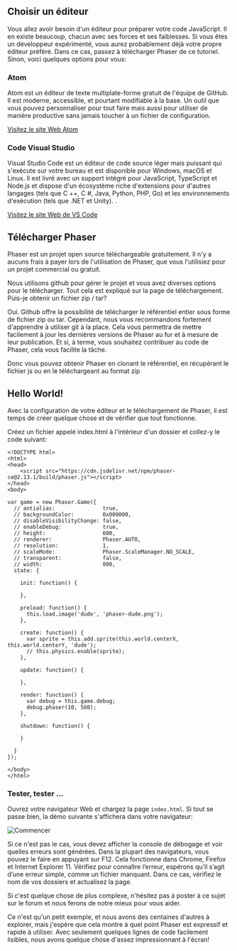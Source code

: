 ## Choisir un éditeur

Vous allez avoir besoin d'un éditeur pour préparer votre code JavaScript. Il en existe beaucoup, chacun avec ses forces et ses faiblesses. Si vous êtes un développeur expérimenté, vous aurez probablement déjà votre propre éditeur préféré. Dans ce cas, passez à télécharger Phaser de ce tutoriel. Sinon, voici quelques options pour vous:

### Atom

Atom est un éditeur de texte multiplate-forme gratuit de l'équipe de GitHub. Il est moderne, accessible, et pourtant modifiable à la base. Un outil que vous pouvez personnaliser pour tout faire mais aussi pour utiliser de manière productive sans jamais toucher à un fichier de configuration.

[Visitez le site Web Atom](https://atom.io/)

### Code Visual Studio

Visual Studio Code est un éditeur de code source léger mais puissant qui s'exécute sur votre bureau et est disponible pour Windows, macOS et Linux. Il est livré avec un support intégré pour JavaScript, TypeScript et Node.js et dispose d'un écosystème riche d'extensions pour d'autres langages (tels que C ++, C #, Java, Python, PHP, Go) et les environnements d'exécution (tels que .NET et Unity). .

[Visitez le site Web de VS Code](https://code.visualstudio.com/)

## Télécharger Phaser

Phaser est un projet open source téléchargeable gratuitement. Il n'y a aucuns frais à payer lors de l'utilisation de Phaser, que vous l'utilisiez pour un projet commercial ou gratuit.

Nous utilisons github pour gérer le projet et vous avez diverses options pour le télécharger. Tout cela est expliqué sur la page de téléchargement.
Puis-je obtenir un fichier zip / tar?

Oui. Github offre la possibilité de télécharger le référentiel entier sous forme de fichier zip ou tar. Cependant, nous vous recommandons fortement d'apprendre à utiliser git à la place. Cela vous permettra de mettre facilement à jour les dernières versions de Phaser au fur et à mesure de leur publication. Et si, à terme, vous souhaitez contribuer au code de Phaser, cela vous facilite la tâche.

Donc vous pouvez obtenir Phaser en clonant le référentiel, en récupérant le fichier js ou en le téléchargeant au format zip

## Hello World!

Avec la configuration de votre éditeur et le téléchargement de Phaser, il est temps de créer quelque chose et de vérifier que tout fonctionne.

Créez un fichier appelé index.html à l'intérieur d'un dossier et collez-y le code suivant:

```
<!DOCTYPE html>
<html>
<head>
    <script src="https://cdn.jsdelivr.net/npm/phaser-ce@2.13.1/build/phaser.js"></script>
</head>
<body>

var game = new Phaser.Game({
  // antialias:               true,
  // backgroundColor:         0x000000,
  // disableVisibilityChange: false,
  // enableDebug:             true,
  // height:                  600,
  // renderer:                Phaser.AUTO,
  // resolution:              1,
  // scaleMode:               Phaser.ScaleManager.NO_SCALE,
  // transparent:             false,
  // width:                   800,
  state: {

    init: function() {

    },

    preload: function() {
      this.load.image('dude', 'phaser-dude.png');
    },

    create: function() {
      var sprite = this.add.sprite(this.world.centerX, this.world.centerY, 'dude');
      // this.physics.enable(sprite);
    },

    update: function() {

    },

    render: function() {
      var debug = this.game.debug;
      debug.phaser(10, 580);
    },

    shutdown: function() {

    }

  }
});

</body>
</html>
```
### Tester, tester ...

Ouvrez votre navigateur Web et chargez la page `index.html`. Si tout se passe bien, la démo suivante s'affichera dans votre navigateur:

![Commencer](../../content/images/getting-started.png)

Si ce n'est pas le cas, vous devez afficher la console de débogage et voir quelles erreurs sont générées. Dans la plupart des navigateurs, vous pouvez le faire en appuyant sur F12. Cela fonctionne dans Chrome, Firefox et Internet Explorer 11. Vérifiez pour connaître l’erreur, espérons qu’il s’agit d’une erreur simple, comme un fichier manquant. Dans ce cas, vérifiez le nom de vos dossiers et actualisez la page.

Si c'est quelque chose de plus complexe, n'hésitez pas à poster à ce sujet sur le forum et nous ferons de notre mieux pour vous aider.

Ce n'est qu'un petit exemple, et nous avons des centaines d'autres à explorer, mais j'espère que cela montre à quel point Phaser est expressif et rapide à utiliser. Avec seulement quelques lignes de code facilement lisibles, nous avons quelque chose d'assez impressionnant à l'écran!
